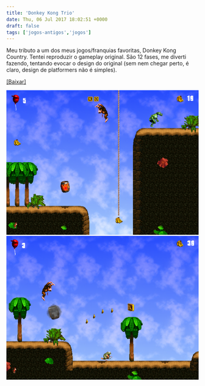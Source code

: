 ```yaml
---
title: 'Donkey Kong Trio'
date: Thu, 06 Jul 2017 18:02:51 +0000
draft: false
tags: ['jogos-antigos','jogos']
---
```


Meu tributo a um dos meus jogos/franquias favoritas, Donkey Kong Country. Tentei reproduzir o gameplay original. São 12 fases, me diverti fazendo, tentando evocar o design do original (sem nem chegar perto, é claro, design de platformers não é simples).

[\[Baixar\]](https://www.dropbox.com/s/wjnk4fdj5swbsv9/Donkey%20Kong%20Trio.rar?dl=0)

![Game screenshot 1](gamepic1.png)
![Game screenshot 2](gamepic2.png)
